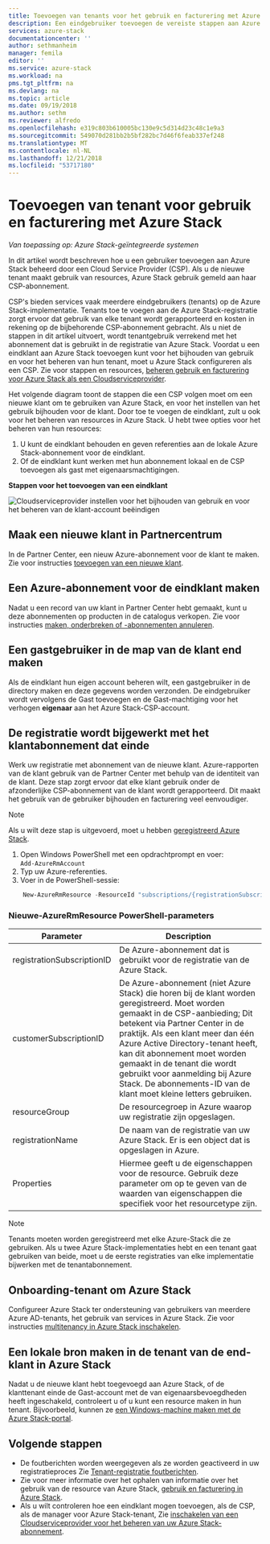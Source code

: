 ```yaml
---
title: Toevoegen van tenants voor het gebruik en facturering met Azure Stack | Microsoft Docs
description: Een eindgebruiker toevoegen de vereiste stappen aan Azure Stack beheerd door een Cloud Service Provider (CSP).
services: azure-stack
documentationcenter: ''
author: sethmanheim
manager: femila
editor: ''
ms.service: azure-stack
ms.workload: na
pms.tgt_pltfrm: na
ms.devlang: na
ms.topic: article
ms.date: 09/19/2018
ms.author: sethm
ms.reviewer: alfredo
ms.openlocfilehash: e319c803b610005bc130e9c5d314d23c48c1e9a3
ms.sourcegitcommit: 549070d281bb2b5bf282bc7d46f6feab337ef248
ms.translationtype: MT
ms.contentlocale: nl-NL
ms.lasthandoff: 12/21/2018
ms.locfileid: "53717180"
---
```

# <a name="add-tenant-for-usage-and-billing-to-azure-stack"></a>Toevoegen van tenant voor gebruik en facturering met Azure Stack

*Van toepassing op: Azure Stack-geïntegreerde systemen*

In dit artikel wordt beschreven hoe u een gebruiker toevoegen aan Azure Stack beheerd door een Cloud Service Provider (CSP). Als u de nieuwe tenant maakt gebruik van resources, Azure Stack gebruik gemeld aan haar CSP-abonnement.

CSP's bieden services vaak meerdere eindgebruikers (tenants) op de Azure Stack-implementatie. Tenants toe te voegen aan de Azure Stack-registratie zorgt ervoor dat gebruik van elke tenant wordt gerapporteerd en kosten in rekening op de bijbehorende CSP-abonnement gebracht. Als u niet de stappen in dit artikel uitvoert, wordt tenantgebruik verrekend met het abonnement dat is gebruikt in de registratie van Azure Stack. Voordat u een eindklant aan Azure Stack toevoegen kunt voor het bijhouden van gebruik en voor het beheren van hun tenant, moet u Azure Stack configureren als een CSP. Zie voor stappen en resources, [beheren gebruik en facturering voor Azure Stack als een Cloudserviceprovider](azure-stack-add-manage-billing-as-a-csp.md).

Het volgende diagram toont de stappen die een CSP volgen moet om een nieuwe klant om te gebruiken van Azure Stack, en voor het instellen van het gebruik bijhouden voor de klant. Door toe te voegen de eindklant, zult u ook voor het beheren van resources in Azure Stack. U hebt twee opties voor het beheren van hun resources:

1. U kunt de eindklant behouden en geven referenties aan de lokale Azure Stack-abonnement voor de eindklant.  
2. Of de eindklant kunt werken met hun abonnement lokaal en de CSP toevoegen als gast met eigenaarsmachtigingen.  

**Stappen voor het toevoegen van een eindklant**

![Cloudserviceprovider instellen voor het bijhouden van gebruik en voor het beheren van de klant-account beëindigen](media/azure-stack-csp-enable-billing-usage-tracking/process-csp-enable-billing.png)

## <a name="create-a-new-customer-in-partner-center"></a>Maak een nieuwe klant in Partnercentrum

In de Partner Center, een nieuw Azure-abonnement voor de klant te maken. Zie voor instructies [toevoegen van een nieuwe klant](https://msdn.microsoft.com/partner-center/add-a-new-customer).


##  <a name="create-an-azure-subscription-for-the-end-customer"></a>Een Azure-abonnement voor de eindklant maken

Nadat u een record van uw klant in Partner Center hebt gemaakt, kunt u deze abonnementen op producten in de catalogus verkopen. Zie voor instructies [maken, onderbreken of -abonnementen annuleren](https://msdn.microsoft.com/partner-center/create-a-new-subscription).

## <a name="create-a-guest-user-in-the-end-customer-directory"></a>Een gastgebruiker in de map van de klant end maken

Als de eindklant hun eigen account beheren wilt, een gastgebruiker in de directory maken en deze gegevens worden verzonden. De eindgebruiker wordt vervolgens de Gast toevoegen en de Gast-machtiging voor het verhogen **eigenaar** aan het Azure Stack-CSP-account.
 
## <a name="update-the-registration-with-the-end-customer-subscription"></a>De registratie wordt bijgewerkt met het klantabonnement dat einde

Werk uw registratie met abonnement van de nieuwe klant. Azure-rapporten van de klant gebruik van de Partner Center met behulp van de identiteit van de klant. Deze stap zorgt ervoor dat elke klant gebruik onder de afzonderlijke CSP-abonnement van de klant wordt gerapporteerd. Dit maakt het gebruik van de gebruiker bijhouden en facturering veel eenvoudiger.

> [!Note]  
> Als u wilt deze stap is uitgevoerd, moet u hebben [geregistreerd Azure Stack](azure-stack-register.md).

1. Open Windows PowerShell met een opdrachtprompt en voer:  
    `Add-AzureRmAccount`
2. Typ uw Azure-referenties.
3. Voer in de PowerShell-sessie:

```powershell
    New-AzureRmResource -ResourceId "subscriptions/{registrationSubscriptionId}/resourceGroups/{resourceGroup}/providers/Microsoft.AzureStack/registrations/{registrationName}/customerSubscriptions/{customerSubscriptionId}" -ApiVersion 2017-06-01 -Properties <PSObject>
```
### <a name="new-azurermresource-powershell-parameters"></a>Nieuwe-AzureRmResource PowerShell-parameters
| Parameter | Description |
| --- | --- | 
|registrationSubscriptionID | De Azure-abonnement dat is gebruikt voor de registratie van de Azure Stack.|
| customerSubscriptionID | De Azure-abonnement (niet Azure Stack) die horen bij de klant worden geregistreerd. Moet worden gemaakt in de CSP-aanbieding; Dit betekent via Partner Center in de praktijk. Als een klant meer dan één Azure Active Directory-tenant heeft, kan dit abonnement moet worden gemaakt in de tenant die wordt gebruikt voor aanmelding bij Azure Stack. De abonnements-ID van de klant moet kleine letters gebruiken. |
| resourceGroup | De resourcegroep in Azure waarop uw registratie zijn opgeslagen. |
| registrationName | De naam van de registratie van uw Azure Stack. Er is een object dat is opgeslagen in Azure. | 
| Properties | Hiermee geeft u de eigenschappen voor de resource. Gebruik deze parameter om op te geven van de waarden van eigenschappen die specifiek voor het resourcetype zijn.


> [!Note]  
> Tenants moeten worden geregistreerd met elke Azure-Stack die ze gebruiken. Als u twee Azure Stack-implementaties hebt en een tenant gaat gebruiken van beide, moet u de eerste registraties van elke implementatie bijwerken met de tenantabonnement.

## <a name="onboard-tenant-to-azure-stack"></a>Onboarding-tenant om Azure Stack

Configureer Azure Stack ter ondersteuning van gebruikers van meerdere Azure AD-tenants, het gebruik van services in Azure Stack. Zie voor instructies [multitenancy in Azure Stack inschakelen](azure-stack-enable-multitenancy.md).


## <a name="create-a-local-resource-in-the-end-customer-tenant-in-azure-stack"></a>Een lokale bron maken in de tenant van de end-klant in Azure Stack

Nadat u de nieuwe klant hebt toegevoegd aan Azure Stack, of de klanttenant einde de Gast-account met de van eigenaarsbevoegdheden heeft ingeschakeld, controleert u of u kunt een resource maken in hun tenant. Bijvoorbeeld, kunnen ze [een Windows-machine maken met de Azure Stack-portal](user/azure-stack-quick-windows-portal.md).

## <a name="next-steps"></a>Volgende stappen

 - De foutberichten worden weergegeven als ze worden geactiveerd in uw registratieproces Zie [Tenant-registratie foutberichten](azure-stack-csp-ref-infrastructure.md#usage-and-billing-error-codes).
 - Zie voor meer informatie over het ophalen van informatie over het gebruik van de resource van Azure Stack, [gebruik en facturering in Azure Stack](azure-stack-billing-and-chargeback.md).
 - Als u wilt controleren hoe een eindklant mogen toevoegen, als de CSP, als de manager voor Azure Stack-tenant, Zie [inschakelen van een Cloudserviceprovider voor het beheren van uw Azure Stack-abonnement](user/azure-stack-csp-enable-billing-usage-tracking.md).
